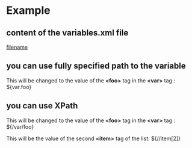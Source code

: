 # Example
## content of the variables.xml file
[filename](variables.xml ':include :type=code xml')

## you can use fully specified path to the variable
This will be changed to the value of the **&lt;foo&gt;** tag in the **&lt;var&gt;** tag : ${var.foo}
## you can use XPath
This will be changed to the value of the **&lt;foo&gt;** tag in the **&lt;var&gt;** tag : ${/var/foo}

This will be the value of the second **&lt;item&gt;** tag of the list: ${//item[2]}

